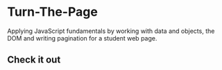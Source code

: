 # Turn-The-Page
Applying JavaScript fundamentals by working with data and objects, the DOM and writing pagination for a student web page.

## Check it out
